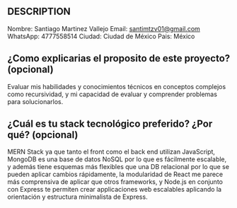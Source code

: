 ## DESCRIPTION

Nombre: Santiago Martinez Vallejo
Email: santimtzv01@gmail.com
WhatsApp: 4777558514
Ciudad: Ciudad de México
Pais: México

## ¿Como explicarias el proposito de este proyecto? (opcional)
Evaluar mis habilidades y conocimientos técnicos en conceptos complejos como recursividad, y mi capacidad de evaluar y comprender problemas para solucionarlos. 

## ¿Cuál es tu stack tecnológico preferido? ¿Por qué? (opcional)
MERN Stack ya que tanto el front como el back end utilizan JavaScript, MongoDB es una base de datos NoSQL por lo que es fácilmente escalable, y además tiene esquemas más flexibles que una DB relacional por lo que se pueden aplicar cambios rápidamente, la modularidad de React me parece más comprensiva de aplicar que otros frameworks, y Node.js en conjunto con Express te permiten crear applicaciones web escalables aplicando la orientación y estructura minimalista de Express. 
